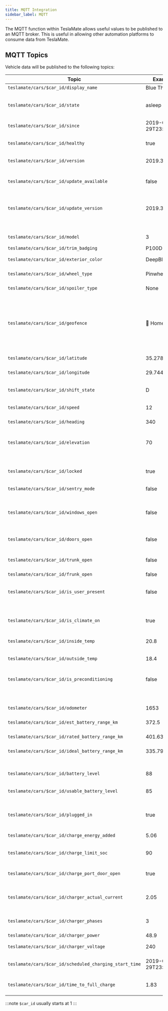 ```yaml
---
title: MQTT Integration
sidebar_label: MQTT
---
```


The MQTT function within TeslaMate allows useful values to be published to an MQTT broker. This is useful in allowing other automation platforms to consume data from TeslaMate.

## MQTT Topics

Vehicle data will be published to the following topics:

| Topic                                                  | Example              | Description                                                      |
| ------------------------------------------------------ | -------------------- | ---------------------------------------------------------------- |
| `teslamate/cars/$car_id/display_name`                  | Blue Thunder         | Vehicle Name                                                     |
| `teslamate/cars/$car_id/state`                         | asleep               | Status of the vehicle (e.g. `online`, `asleep`, `charging`)      |
| `teslamate/cars/$car_id/since`                         | 2019-02-29T23:00:07Z | Date of the last status change                                   |
| `teslamate/cars/$car_id/healthy`                       | true                 | Health status of the logger for that vehicle                     |
| `teslamate/cars/$car_id/version`                       | 2019.32.12.2         | Software Version                                                 |
| `teslamate/cars/$car_id/update_available`              | false                | Indicates if a software update is available                      |
| `teslamate/cars/$car_id/update_version`                | 2019.32.12.3         | Software version of the available update                         |
|                                                        |                      |                                                                  |
| `teslamate/cars/$car_id/model`                         | 3                    | Either "S", "3", "X" or "Y"                                      |
| `teslamate/cars/$car_id/trim_badging`                  | P100D                | Trim badging                                                     |
| `teslamate/cars/$car_id/exterior_color`                | DeepBlue             | The exterior color                                               |
| `teslamate/cars/$car_id/wheel_type`                    | Pinwheel18           | The wheel type                                                   |
| `teslamate/cars/$car_id/spoiler_type`                  | None                 | The spoiler type                                                 |
|                                                        |                      |                                                                  |
| `teslamate/cars/$car_id/geofence`                      | 🏡 Home              | The name of the Geo-fence, if one exists at the current position |
|                                                        |                      |                                                                  |
| `teslamate/cars/$car_id/latitude`                      | 35.278131            | Last reported car latitude                                       |
| `teslamate/cars/$car_id/longitude`                     | 29.744801            | Last reported car longitude                                      |
| `teslamate/cars/$car_id/shift_state`                   | D                    | Current/Last Shift State (D/N/R/P)                               |
| `teslamate/cars/$car_id/speed`                         | 12                   | Current Speed in km/h                                            |
| `teslamate/cars/$car_id/heading`                       | 340                  | Last reported car direction                                      |
| `teslamate/cars/$car_id/elevation`                     | 70                   | Current elevation above sea level in meters                      |
|                                                        |                      |                                                                  |
| `teslamate/cars/$car_id/locked`                        | true                 | Indicates if the car is locked                                   |
| `teslamate/cars/$car_id/sentry_mode`                   | false                | Indicates if Sentry Mode is active                               |
| `teslamate/cars/$car_id/windows_open`                  | false                | Indicates if any of the windows are open                         |
| `teslamate/cars/$car_id/doors_open`                    | false                | Indicates if any of the doors are open                           |
| `teslamate/cars/$car_id/trunk_open`                    | false                | Indicates if the trunk is open                                   |
| `teslamate/cars/$car_id/frunk_open`                    | false                | Indicates if the frunk is open                                   |
| `teslamate/cars/$car_id/is_user_present`               | false                | Indicates if a user is present in the vehicle                    |
|                                                        |                      |                                                                  |
| `teslamate/cars/$car_id/is_climate_on`                 | true                 | Indicates if the climate control is on                           |
| `teslamate/cars/$car_id/inside_temp`                   | 20.8                 | Inside Temperature in °C                                         |
| `teslamate/cars/$car_id/outside_temp`                  | 18.4                 | Temperature in °C                                                |
| `teslamate/cars/$car_id/is_preconditioning`            | false                | Indicates if the vehicle is being preconditioned                 |
|                                                        |                      |                                                                  |
| `teslamate/cars/$car_id/odometer`                      | 1653                 | Car odometer in km                                               |
| `teslamate/cars/$car_id/est_battery_range_km`          | 372.5                | Estimated Range in km                                            |
| `teslamate/cars/$car_id/rated_battery_range_km`        | 401.63               | Rated Range in km                                                |
| `teslamate/cars/$car_id/ideal_battery_range_km`        | 335.79               | Ideal Range in km                                                |
|                                                        |                      |                                                                  |
| `teslamate/cars/$car_id/battery_level`                 | 88                   | Battery Level Percentage                                         |
| `teslamate/cars/$car_id/usable_battery_level`          | 85                   | Usable battery level percentage                                  |
| `teslamate/cars/$car_id/plugged_in`                    | true                 | If car is currently plugged into a charger                       |
| `teslamate/cars/$car_id/charge_energy_added`           | 5.06                 | Last added energy in kWh                                         |
| `teslamate/cars/$car_id/charge_limit_soc`              | 90                   | Charge Limit Configured in Percentage                            |
| `teslamate/cars/$car_id/charge_port_door_open`         | true                 | Indicates if the charger door is open                            |
| `teslamate/cars/$car_id/charger_actual_current`        | 2.05                 | Current amperage supplied by charger                             |
| `teslamate/cars/$car_id/charger_phases`                | 3                    | Number of charger power phases (1-3)                             |
| `teslamate/cars/$car_id/charger_power`                 | 48.9                 | Charger Power                                                    |
| `teslamate/cars/$car_id/charger_voltage`               | 240                  | Charger Voltage                                                  |
| `teslamate/cars/$car_id/scheduled_charging_start_time` | 2019-02-29T23:00:07Z | Start time of the scheduled charge                               |
| `teslamate/cars/$car_id/time_to_full_charge`           | 1.83                 | Hours remaining to full charge                                   |

:::note
`$car_id` usually starts at 1
:::
